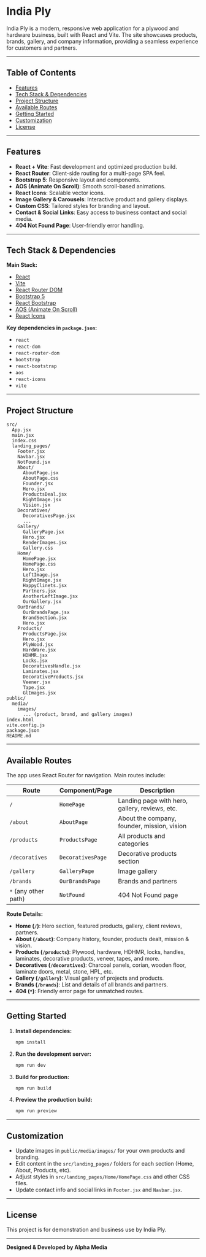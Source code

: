 # India Ply

India Ply is a modern, responsive web application for a plywood and hardware business, built with React and Vite. The site showcases products, brands, gallery, and company information, providing a seamless experience for customers and partners.

---

## Table of Contents

- [Features](#features)
- [Tech Stack & Dependencies](#tech-stack--dependencies)
- [Project Structure](#project-structure)
- [Available Routes](#available-routes)
- [Getting Started](#getting-started)
- [Customization](#customization)
- [License](#license)

---

## Features

- **React + Vite**: Fast development and optimized production build.
- **React Router**: Client-side routing for a multi-page SPA feel.
- **Bootstrap 5**: Responsive layout and components.
- **AOS (Animate On Scroll)**: Smooth scroll-based animations.
- **React Icons**: Scalable vector icons.
- **Image Gallery & Carousels**: Interactive product and gallery displays.
- **Custom CSS**: Tailored styles for branding and layout.
- **Contact & Social Links**: Easy access to business contact and social media.
- **404 Not Found Page**: User-friendly error handling.

---

## Tech Stack & Dependencies

**Main Stack:**
- [React](https://react.dev/)
- [Vite](https://vitejs.dev/)
- [React Router DOM](https://reactrouter.com/)
- [Bootstrap 5](https://getbootstrap.com/)
- [React Bootstrap](https://react-bootstrap.github.io/)
- [AOS (Animate On Scroll)](https://michalsnik.github.io/aos/)
- [React Icons](https://react-icons.github.io/react-icons/)

**Key dependencies in `package.json`:**
- `react`
- `react-dom`
- `react-router-dom`
- `bootstrap`
- `react-bootstrap`
- `aos`
- `react-icons`
- `vite`

---

## Project Structure

```
src/
  App.jsx
  main.jsx
  index.css
  landing_pages/
    Footer.jsx
    Navbar.jsx
    NotFound.jsx
    About/
      AboutPage.jsx
      AboutPage.css
      Founder.jsx
      Hero.jsx
      ProductsDeal.jsx
      RightImage.jsx
      Vision.jsx
    Decoratives/
      DecorativesPage.jsx
      ...
    Gallery/
      GalleryPage.jsx
      Hero.jsx
      RenderImages.jsx
      Gallery.css
    Home/
      HomePage.jsx
      HomePage.css
      Hero.jsx
      LeftImage.jsx
      RightImage.jsx
      HappyClinets.jsx
      Partners.jsx
      AnotherLeftImage.jsx
      OurGallery.jsx
    OurBrands/
      OurBrandsPage.jsx
      BrandSection.jsx
      Hero.jsx
    Products/
      ProductsPage.jsx
      Hero.jsx
      PlyWood.jsx
      HardWare.jsx
      HDHMR.jsx
      Locks.jsx
      DecorativesHandle.jsx
      Laminates.jsx
      DecorativeProducts.jsx
      Veener.jsx
      Tape.jsx
      GlImages.jsx
public/
  media/
    images/
      ... (product, brand, and gallery images)
index.html
vite.config.js
package.json
README.md
```

---

## Available Routes

The app uses React Router for navigation. Main routes include:

| Route                | Component/Page                | Description                                   |
|----------------------|------------------------------|-----------------------------------------------|
| `/`                  | `HomePage`                   | Landing page with hero, gallery, reviews, etc.|
| `/about`             | `AboutPage`                  | About the company, founder, mission, vision   |
| `/products`          | `ProductsPage`               | All products and categories                   |
| `/decoratives`       | `DecorativesPage`            | Decorative products section                   |
| `/gallery`           | `GalleryPage`                | Image gallery                                 |
| `/brands`            | `OurBrandsPage`              | Brands and partners                           |
| `*` (any other path) | `NotFound`                   | 404 Not Found page                            |

**Route Details:**

- **Home (`/`)**: Hero section, featured products, gallery, client reviews, partners.
- **About (`/about`)**: Company history, founder, products dealt, mission & vision.
- **Products (`/products`)**: Plywood, hardware, HDHMR, locks, handles, laminates, decorative products, veneer, tapes, and more.
- **Decoratives (`/decoratives`)**: Charcoal panels, corian, wooden floor, laminate doors, metal, stone, HPL, etc.
- **Gallery (`/gallery`)**: Visual gallery of projects and products.
- **Brands (`/brands`)**: List and details of all brands and partners.
- **404 (`*`)**: Friendly error page for unmatched routes.

---

## Getting Started

1. **Install dependencies:**
   ```sh
   npm install
   ```

2. **Run the development server:**
   ```sh
   npm run dev
   ```

3. **Build for production:**
   ```sh
   npm run build
   ```

4. **Preview the production build:**
   ```sh
   npm run preview
   ```

---

## Customization

- Update images in `public/media/images/` for your own products and branding.
- Edit content in the `src/landing_pages/` folders for each section (Home, About, Products, etc).
- Adjust styles in `src/landing_pages/Home/HomePage.css` and other CSS files.
- Update contact info and social links in `Footer.jsx` and `Navbar.jsx`.

---

## License

This project is for demonstration and business use by India Ply.

---

**Designed & Developed by Alpha Media**